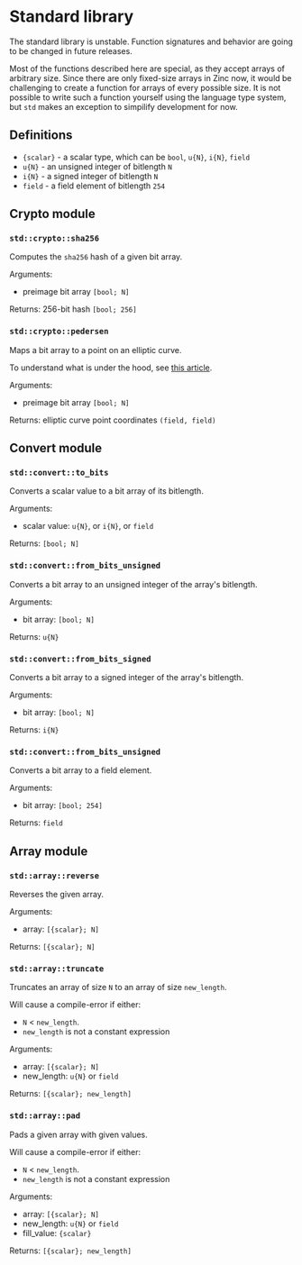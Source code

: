 # Standard library

The standard library is unstable. Function signatures and behavior are going to
be changed in future releases.

Most of the functions described here are special, as they accept arrays of
arbitrary size. Since there are only fixed-size arrays in Zinc now, it would
be challenging to create a function for arrays of every possible size. It is
not possible to write such a function yourself using the language type
system, but `std` makes an exception to simpilify development for now.

## Definitions

- `{scalar}` - a scalar type, which can be `bool`, `u{N}`, `i{N}`, `field`
- `u{N}` - an unsigned integer of bitlength `N`
- `i{N}` - a signed integer of bitlength `N`
- `field` - a field element of bitlength `254`

## Crypto module

### `std::crypto::sha256`

Computes the `sha256` hash of a given bit array.

Arguments:
- preimage bit array `[bool; N]`

Returns: 256-bit hash `[bool; 256]`

### `std::crypto::pedersen`

Maps a bit array to a point on an elliptic curve.

To understand what is under the hood, see [this article](https://iden3-docs.readthedocs.io/en/latest/iden3_repos/research/publications/zkproof-standards-workshop-2/pedersen-hash/pedersen.html).

Arguments:
- preimage bit array `[bool; N]`

Returns: elliptic curve point coordinates `(field, field)`

## Convert module

### `std::convert::to_bits`

Converts a scalar value to a bit array of its bitlength.

Arguments:
- scalar value: `u{N}`, or `i{N}`, or `field`

Returns: `[bool; N]`

### `std::convert::from_bits_unsigned`

Converts a bit array to an unsigned integer of the array's bitlength.

Arguments:
- bit array: `[bool; N]`

Returns: `u{N}`

### `std::convert::from_bits_signed`

Converts a bit array to a signed integer of the array's bitlength.

Arguments:
- bit array: `[bool; N]`

Returns: `i{N}`

### `std::convert::from_bits_unsigned`

Converts a bit array to a field element.

Arguments:
- bit array: `[bool; 254]`

Returns: `field`

## Array module

### `std::array::reverse`

Reverses the given array.

Arguments:
- array: `[{scalar}; N]`

Returns: `[{scalar}; N]`

### `std::array::truncate`

Truncates an array of size `N` to an array of size `new_length`.

Will cause a compile-error if either:
- `N` < `new_length`.
- `new_length` is not a constant expression

Arguments:
- array: `[{scalar}; N]`
- new_length: `u{N}` or `field`

Returns: `[{scalar}; new_length]`

### `std::array::pad`

Pads a given array with given values.

Will cause a compile-error if either:
- `N` < `new_length`.
- `new_length` is not a constant expression

Arguments:
- array: `[{scalar}; N]`
- new_length: `u{N}` or `field`
- fill_value: `{scalar}`

Returns: `[{scalar}; new_length]`
